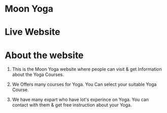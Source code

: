 # Moon Yoga

# Live Website

# About the website

1. This is the Moon Yoga website where people can visit & get Information about the Yoga Courses.
2. We Offers many courses for Yoga. You Can select your suitable Yoga Course.

3. We have many expart who have lot's experince on Yoga. You can contact with them & get free instruction about your Yoga.

